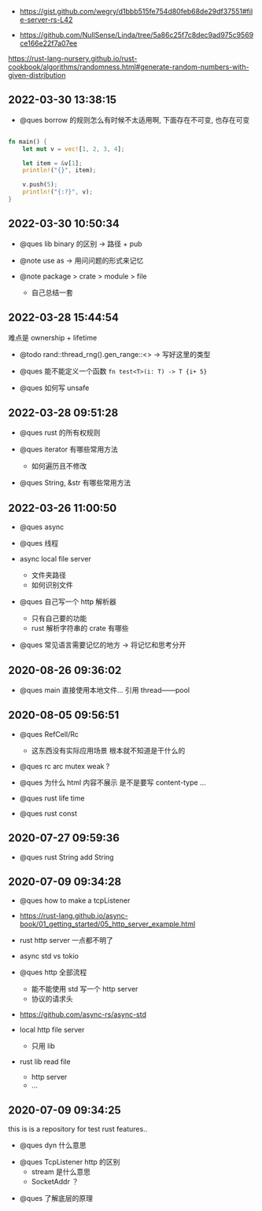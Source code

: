 - https://gist.github.com/wegry/d1bbb515fe754d80feb68de29df37551#file-server-rs-L42

- https://github.com/NullSense/Linda/tree/5a86c25f7c8dec9ad975c9569ce166e22f7a07ee

https://rust-lang-nursery.github.io/rust-cookbook/algorithms/randomness.html#generate-random-numbers-with-given-distribution

## 2022-03-30 13:38:15

- @ques borrow 的规则怎么有时候不太适用啊, 下面存在不可变, 也存在可变

```rs

fn main() {
    let mut v = vec![1, 2, 3, 4];

    let item = &v[1];
    println!("{}", item);

    v.push(5);
    println!("{:?}", v);
}
```

## 2022-03-30 10:50:34

- @ques lib binary 的区别 -> 路径 + pub

- @note use as -> 用问问题的形式来记忆

- @note package > crate > module > file
  - 自己总结一套

## 2022-03-28 15:44:54

难点是 ownership + lifetime

- @todo rand::thread_rng().gen_range::<> -> 写好这里的类型

- @ques 能不能定义一个函数 `fn test<T>(i: T) -> T {i+ 5}`

- @ques 如何写 unsafe

## 2022-03-28 09:51:28

- @ques rust 的所有权规则

- @ques iterator 有哪些常用方法

  - 如何遍历且不修改

- @ques String, &str 有哪些常用方法

## 2022-03-26 11:00:50

- @ques async

- @ques 线程

- async local file server

  - 文件夹路径
  - 如何识别文件

- @ques 自己写一个 http 解析器

  - 只有自己要的功能
  - rust 解析字符串的 crate 有哪些

- @ques 常见语言需要记忆的地方 -> 将记忆和思考分开

## 2020-08-26 09:36:02

- @ques main 直接使用本地文件... 引用 thread——pool

## 2020-08-05 09:56:51

- @ques RefCell<T>/Rc<T>

  - 这东西没有实际应用场景 根本就不知道是干什么的

- @ques rc arc mutex weak ?

* @ques 为什么 html 内容不展示 是不是要写 content-type ...

* @ques rust life time

* @ques rust const

## 2020-07-27 09:59:36

- @ques rust String add String

## 2020-07-09 09:34:28

- @ques how to make a tcpListener

- https://rust-lang.github.io/async-book/01_getting_started/05_http_server_example.html

- rust http server 一点都不明了

- async std vs tokio

- @ques http 全部流程

  - 能不能使用 std 写一个 http server
  - 协议的请求头

- https://github.com/async-rs/async-std

- local http file server

  - 只用 lib

- rust lib read file
  - http server
  - ...

## 2020-07-09 09:34:25

this is is a repository for test rust features..

- @ques dyn 什么意思

* @ques TcpListener http 的区别
  - stream 是什么意思
  - SocketAddr ？

- @ques 了解底层的原理
